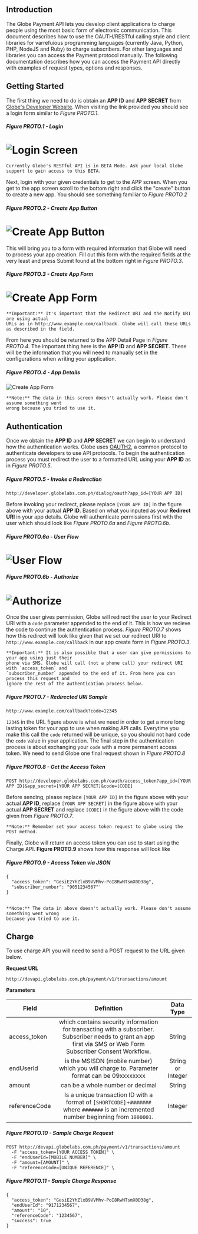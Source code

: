 ## Introduction

The Globe Payment API lets you develop client applications to charge people using the most basic form of electronic communication. This document describes how to use the OAUTH/RESTful calling style and client libraries for varrefuious programming languages (currently Java, Python, PHP, NodeJS and Ruby) to charge subscribers. For other languages and libraries you can access the Payment protocol manually. The following documentation describes how you can access the Payment API directly with examples of request types, options and responses.

## Getting Started

The first thing we need to do is obtain an **APP ID** and **APP SECRET** from [Globe's Developer Website](http://developer.globelabs.com.ph/users/login). When visiting the link provided you should see a login form similar to *Figure PROTO.1*.

##### Figure PROTO.1 - Login
![Login Screen](https://raw.github.com/Openovate/rest-docs/master/sms/assets/login.jpg)
====

    Currently Globe's RESTful API is in BETA Mode. Ask your local Globe support to gain access to this BETA.

Next, login with your given credentials to get to the APP screen. When you get to the app screen scroll to the bottom right and click the "create" button to create a new app. You should see something familiar to *Figure PROTO.2*

##### Figure PROTO.2 - Create App Button
![Create App Button](https://raw.github.com/Openovate/rest-docs/master/sms/assets/create.jpg)
====

This will bring you to a form with required information that Globe will need to process your app creation. Fill out this form with the required fields at the very least and press Submit found at the bottom right in *Figure PROTO.3*.

##### Figure PROTO.3 - Create App Form
![Create App Form](https://raw.github.com/Openovate/rest-docs/master/sms/assets/form.jpg)
====

    **Important:** It's important that the Redirect URI and the Notify URI are using actual 
    URLs as in http://www.example.com/callback. Globe will call these URLs as described in the field.

From here you should be returned to the APP Detail Page in *Figure PROTO.4*. The important thing here is the **APP ID** and **APP SECRET**. These will be the information that you will need to manually set in the configurations when writing your application.

##### Figure PROTO.4 - App Details
![Create App Form](https://raw.github.com/Openovate/rest-docs/master/sms/assets/detail.jpg)

    **Note:** The data in this screen doesn't actually work. Please don't assume something went 
    wrong because you tried to use it.

## Authentication

Once we obtain the **APP ID** and **APP SECRET** we can begin to understand how the authentication works. Globe uses [OAUTH2](https://developers.google.com/accounts/docs/OAuth2), a common protocol to authenticate developers to use API protocols. To begin the authentication process you must redirect the user to a formatted URL using your **APP ID** as in *Figure PROTO.5*.

##### Figure PROTO.5 - Invoke a Redirection

    http://developer.globelabs.com.ph/dialog/oauth?app_id=[YOUR APP ID]

Before invoking your redirect, please replace `[YOUR APP ID]` in the figure above with your actual **APP ID**. Based on what you inputed as your **Redirect URI** in your app details. Globe will authenticate permissions first with the user which should look like *Figure PROTO.6a* and *Figure PROTO.6b*.

##### Figure PROTO.6a - User Flow
![User Flow](https://raw.github.com/Openovate/rest-docs/master/sms/assets/user.jpg)
====
##### Figure PROTO.6b - Authorize
![Authorize](https://raw.github.com/Openovate/rest-docs/master/sms/assets/user.jpg)
====

Once the user gives permission, Globe will redirect the user to your Redirect URI with a `code` parameter appended to the end of it. This is how we recieve the code to continue the authentication process. *Figure PROTO.7* shows how this redirect will look like given that we set our redirect URI to `http://www.example.com/callback` in our app create form in *Figure PROTO.3*.

    **Important:** It is also possible that a user can give permissions to your app using just their 
    phone via SMS. Globe will call (not a phone call) your redirect URI with `access_token` and 
    `subscriber_number` appended to the end of it. From here you can process this request and 
    ignore the rest of the authentication process below.

##### Figure PROTO.7 - Redirected URI Sample

    http://www.example.com/callback?code=12345

`12345` in the URL figure above is what we need in order to get a more long lasting token for your app to use when making API calls. Everytime you make this call the `code` returned will be unique, so you should not hard code the `code` value in your application. The final step in the authentication process is about exchanging your `code` with a more permanent access token. We need to send Globe one final request shown in *Figure PROTO.8*

##### Figure PROTO.8 - Get the Access Token

    POST http://developer.globelabs.com.ph/oauth/access_token?app_id=[YOUR APP ID]&app_secret=[YOUR APP SECRET]&code=[CODE]

Before sending, please replace `[YOUR APP ID]` in the figure above with your actual **APP ID**, replace `[YOUR APP SECRET]` in the figure above with your actual **APP SECRET** and replace `[CODE]` in the figure above with the code given from *Figure PROTO.7*. 

    **Note:** Remember set your access token request to globe using the POST method.

Finally, Globe will return an access token you can use to start using the Charge API. **Figure PROTO.9** shows how this response will look like

##### Figure PROTO.9 - Access Token via JSON

    {
      "access_token": "GesiE2YhZlxB9VVMhv-PoI8RwNTsmX0D38g",
      "subscriber_number": "9051234567"'
    }

##

    **Note:** The data in above doesn't actually work. Please don't assume something went wrong 
    because you tried to use it.

## Charge

To use charge API you will need to send a POST request to the URL given below.

**Request URL**

    http://devapi.globelabs.com.ph/payment/v1/transactions/amount
    
**Parameters**

| Field | Definition | Data Type |
|-------|:----------:|:---------:|
| access_token | which contains security information for transacting with a subscriber. Subscriber needs to grant an app first via SMS or Web Form Subscriber Consent Workflow. | String |
| endUserId | is the MSISDN (mobile number) which you will charge to. Parameter format can be 09xxxxxxxx | String or Integer |
| amount | can be a whole number or decimal | String |
| referenceCode | Is a unique transaction ID with a format of `[SHORTCODE]`+`#######` where `#######` is an incremented number beginning from `1000001`. | Integer |


##### Figure PROTO.10 - Sample Charge Request

    POST http://devapi.globelabs.com.ph/payment/v1/transactions/amount
      -F "access_token=[YOUR ACCESS TOKEN]" \
      -F "endUserId=[MOBILE NUMBER]" \
      -F "amount=[AMOUNT]" \
      -F "referenceCode=[UNIQUE REFERENCE]" \
      
##### Figure PROTO.11 - Sample Charge Response

    {
      "access_token": "GesiE2YhZlxB9VVMhv-PoI8RwNTsmX0D38g",
      "endUserId": "9171234567",
      "amount": "10",
      "referenceCode": "1234567",
      "success": true
    }
